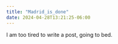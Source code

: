 ```yaml
---
title: "Madrid_is_done"
date: 2024-04-28T13:21:25-06:00
---
```


I am too tired to write a post, going to bed.
